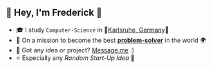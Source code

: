 ## 👋 Hey, I'm **Frederick** 🐸
- 🎓 I study `Computer-Science` in 🌳[Karlsruhe, Germany](https://www.sw-ka.de/media_lib_files/5060_koeriwerk_galerie10.jpg)🌲
- 🐣 On a mission to become the best [**problem-solver**](https://github.com/FreGeh/competitiveProgrammingSetup) in the world 🌍
- 💬 Got any idea or project? [Message me](mailto:fregeh7@gmail.com) :) 
- ⭐ Especially any _Random Start-Up Idea_ 🌠
<!--
hello stalker, what are you doing here?
-->
